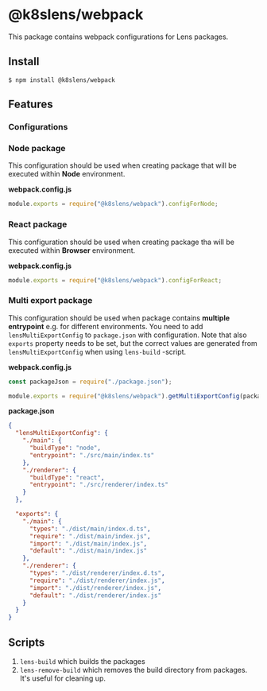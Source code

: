 # @k8slens/webpack

This package contains webpack configurations for Lens packages.

## Install

```
$ npm install @k8slens/webpack
```

## Features

### Configurations

### Node package
This configuration should be used when creating package that will be executed within **Node** environment. 

**webpack.config.js**
```javascript
module.exports = require("@k8slens/webpack").configForNode;
```
### React package
This configuration should be used when creating package tha will be executed within **Browser** environment.

**webpack.config.js**
```javascript
module.exports = require("@k8slens/webpack").configForReact;
```

### Multi export package

This configuration should be used when package contains **multiple entrypoint** e.g. for different environments. You need to add `lensMultiExportConfig` to `package.json` with configuration. Note that also `exports` property needs to be set, but the correct values are generated from `lensMultiExportConfig` when using `lens-build` -script.

**webpack.config.js**
```javascript
const packageJson = require("./package.json");

module.exports = require("@k8slens/webpack").getMultiExportConfig(packageJson);
```

**package.json**
```json
{
  "lensMultiExportConfig": {
    "./main": {
      "buildType": "node",
      "entrypoint": "./src/main/index.ts"
    },
    "./renderer": {
      "buildType": "react",
      "entrypoint": "./src/renderer/index.ts"
    }
  },

  "exports": {
    "./main": {
      "types": "./dist/main/index.d.ts",
      "require": "./dist/main/index.js",
      "import": "./dist/main/index.js",
      "default": "./dist/main/index.js"
    },
    "./renderer": {
      "types": "./dist/renderer/index.d.ts",
      "require": "./dist/renderer/index.js",
      "import": "./dist/renderer/index.js",
      "default": "./dist/renderer/index.js"
    }
  }
}
```

## Scripts

1. `lens-build` which builds the packages
2. `lens-remove-build` which removes the build directory from packages. It's useful for cleaning up.

